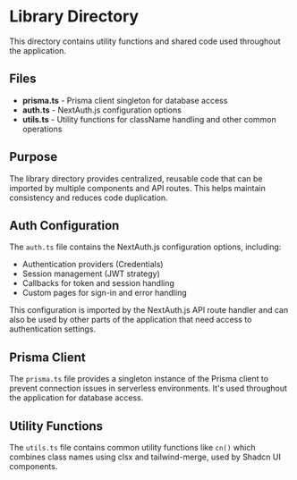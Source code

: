 # Library Directory

This directory contains utility functions and shared code used throughout the application.

## Files

- **prisma.ts** - Prisma client singleton for database access
- **auth.ts** - NextAuth.js configuration options
- **utils.ts** - Utility functions for className handling and other common operations

## Purpose

The library directory provides centralized, reusable code that can be imported by multiple components and API routes. This helps maintain consistency and reduces code duplication.

## Auth Configuration

The `auth.ts` file contains the NextAuth.js configuration options, including:

- Authentication providers (Credentials)
- Session management (JWT strategy)
- Callbacks for token and session handling
- Custom pages for sign-in and error handling

This configuration is imported by the NextAuth.js API route handler and can also be used by other parts of the application that need access to authentication settings.

## Prisma Client

The `prisma.ts` file provides a singleton instance of the Prisma client to prevent connection issues in serverless environments. It's used throughout the application for database access.

## Utility Functions

The `utils.ts` file contains common utility functions like `cn()` which combines class names using clsx and tailwind-merge, used by Shadcn UI components.
